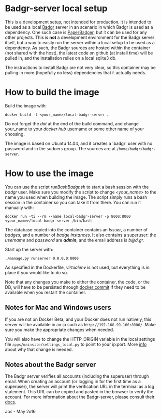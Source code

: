 # Badgr-server local setup
This is a development setup, not intended for production. It is intended to be
used as a local [Badgr](https://github.com/concentricsky/badgr-server) server
in an scenario in which Badgr is used as a dependency. One such case is
[PaperBadger](https://github.com/mozillascience/PaperBadger),
but it can be used for any other projects. This is __not__ a development environment for the
Badgr server itself, but a way to easily run the server within a local setup to be used as
a dependency. As such, the Badgr sources are hosted within the container
(not shared with the host), the latest code on github (at install time) will be pulled in,
and the installation relies on a local sqlite3 db.

The instructions to install Badgr are not very clear, so this container may be pulling in
more (hopefully no less) dependencies that it actually needs.

# How to build the image
Build the image with:

`docker build -t <your_name>/local-badgr-server .`

Do not forget the _dot_ at the end of the build command, and change your_name to your
_docker hub_ username or some other name of your choosing.

The image is based on Ubuntu 14.04, and it creates a 'badgr' user with no password and in the
sudoers group. The sources are at `/home/badgr/badgr-server`.

# How to use the image
You can use the script _runBashBadgr.sh_ to start a bash session with the _badgr_ user. Make sure you
modify the script to change _<your_name>_ to the name you used when building the image. The script
simply runs a bash session in the container so you can take it from there.
You can run it manually with:

`docker run -ti --rm --name local-badgr-server -p 8000:8000 <your_name>/local-badgr-server /bin/bash`

The database copied into the container contains an _Issuer_, a number of
_badges_, and a number of _badge instances_.
It also contains a superuser: the _username_ and _password_ are ___admin___, and the email address is _b@d.gr_.

Start up the server with:

`./manage.py runserver 0.0.0.0:8000`

As specified in the Dockerfile, _virtualenv_ is not used, but everything is in place if you would
like to do so.

Note that any changes you make to either the container, the code, or the DB, will have to be
persisted through [docker commit](https://docs.docker.com/engine/reference/commandline/commit/)
if they need to be available when you restart the container.

## Notes for Mac and Windows users

If you are not on Docker Beta, and your Docker does not run natively, this server will be
available in an ip such as `http://192.168.99.100:8000/`. Make sure you make the appropriate
changes when needed.

You will also have to change the HTTP_ORIGIN variable in the local settings
file `apps/mainsite/settings_local.py` to point to your ip:port. More
[info](https://github.com/concentricsky/badgr-server/issues/33) about why that change is needed.

## Notes about the Badgr server
The Badgr server verifies all accounts (including the superuser) through email. When creating an
account (or logging in for the first time as a superuser), the server will print the verification
URL in the terminal as a log statement. This URL can be copied and pasted in the browser to verify
the account. For more information about the Badgr-server, please consult their
[docs](https://github.com/concentricsky/badgr-server).

Jos - May 2o16
